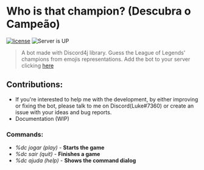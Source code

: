 # Who is that champion? (Descubra o Campeão)
[![license](https://img.shields.io/github/license/mashape/apistatus.svg)](https://opensource.org/licenses/MIT)
![Server is UP](https://img.shields.io/uptimerobot/status/m778918918-3e92c097147760ee39d02d36.svg)
>A bot made with Discord4j library. Guess the League of Legends' champions from emojis representations. Add the bot to your server clicking [here](https://discordapp.com/oauth2/authorize?client_id=302157734613221376&scope=bot&permissions=8192)

## Contributions:
* If you're interested to help me with the development, by either improving or fixing the bot, please talk to me on Discord(Luke#7360) or create an issue with your ideas and bug reports.
* Documentation (WIP)

### Commands:
* _%dc jogar (play)_ - **Starts the game**
* _%dc sair (quit)_ - **Finishes a game**
* _%dc ajuda (help)_ - **Shows the command dialog**

